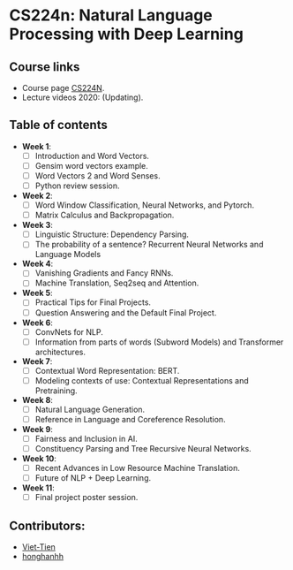 # __CS224n: Natural Language Processing with Deep Learning__

## Course links
- Course page [CS224N](http://web.stanford.edu/class/cs224n/).
- Lecture videos 2020: (Updating).

## Table of contents
- __Week 1__: 
    - [ ] Introduction and Word Vectors.
    - [ ] Gensim word vectors example.
    - [ ] Word Vectors 2 and Word Senses.
    - [ ] Python review session.
- __Week 2__:
    - [ ] Word Window Classification, Neural Networks, and Pytorch.
    - [ ] Matrix Calculus and Backpropagation.
- __Week 3__:
    - [ ] Linguistic Structure: Dependency Parsing.
    - [ ] The probability of a sentence? Recurrent Neural Networks and Language Models 
- __Week 4__:
    - [ ] Vanishing Gradients and Fancy RNNs.
    - [ ] Machine Translation, Seq2seq and Attention.
- __Week 5__:
    - [ ] Practical Tips for Final Projects.
    - [ ] Question Answering and the Default Final Project.
- __Week 6__:
    - [ ] ConvNets for NLP.
    - [ ] Information from parts of words (Subword Models) and Transformer architectures.
- __Week 7__:
    - [ ] Contextual Word Representation: BERT.
    - [ ] Modeling contexts of use: Contextual Representations and Pretraining.
- __Week 8__:
    - [ ] Natural Language Generation.
    - [ ] Reference in Language and Coreference Resolution.
- __Week 9__:
    - [ ] Fairness and Inclusion in AI.
    - [ ] Constituency Parsing and Tree Recursive Neural Networks.
- __Week 10__:
    - [ ] Recent Advances in Low Resource Machine Translation.
    - [ ] Future of NLP + Deep Learning.
- __Week 11__:
    - [ ] Final project poster session.

## Contributors:
- [Viet-Tien](https://github.com/tiena2cva)
- [honghanhh](https://github.com/honghanhh)

